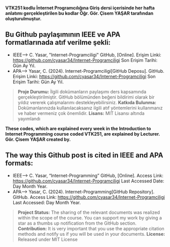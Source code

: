 **VTK251 kodlu İnternet Programcılığına Giriş dersi içerisinde her hafta anlatımı gerçekleştirilen bu kodlar Öğr. Gör. Çisem YAŞAR tarafından oluşturulmuştur.**

## Bu Github paylaşımının IEEE ve APA formatlarınada atıf verilme şekli:
- IEEE--> C. Yasar, "Internet-Programciligi" GitHub, [Online]. Erişim Linki: https://github.com/cyasar34/Internet-Programciligi  Son Erişim Tarihi: Gün Ay Yıl.
- APA--> Yasar, C. (2024). Internet-Programciligi[GitHub Deposu]. GitHub. Erişim Linki: https://github.com/cyasar34/Internet-Programciligi  Son Erişim Tarihi: Gün Ay Yıl.
  
> **Proje Durumu:** İlgili dokümanların paylaşımı ders kapsamında gerçekleştirilmiştir. GitHub bölümünden beğeni bildirimi olarak bir yıldız vererek çalışmalarımı destekleyebilirsiniz. 
> **Katkıda Bulunma:** Dokümanlarınızda kullanılacaksanız ilgili atıf yöntemlerini kullanmanız ve haber vermeniz çok önemlidir. 
> **Lisans:** MIT Lisansı altında yayımlandı


**These codes, which are explained every week in the Introduction to Internet Programming course coded VTK251, are explained by Lecturer. Gör. Çisem YAŞAR created by.**

## The way this Github post is cited in IEEE and APA formats:
- IEEE--> C. Yasar, “Internet-Programming” GitHub, [Online]. Access Link: https://github.com/cyasar34/Internet-Programciligi Last Accessed Date: Day Month Year.
- APA--> Yasar, C. (2024). Internet-Programming[GitHub Repository]. GitHub. Access Link: https://github.com/cyasar34/Internet-Programciligi Last Accessed: Day Month Year.

> **Project Status:** The sharing of the relevant documents was realized within the scope of the course. You can support my work by giving a star as a thumbs up notification from the GitHub section. 
> **Contribution:** It is very important that you use the appropriate citation methods and notify us if you will be used in your documents. 
> **License:** Released under MIT License
